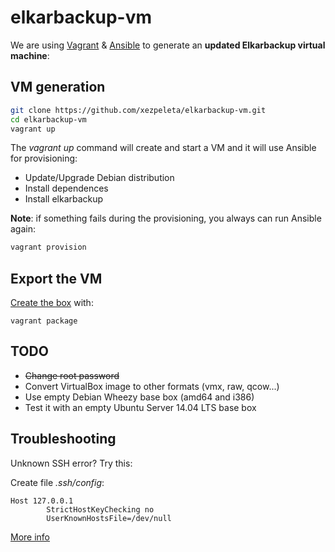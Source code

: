 elkarbackup-vm
==============

We are using [Vagrant](http://www.vagrantup.com/) & [Ansible](http://www.ansible.com/home) to generate an **updated Elkarbackup virtual machine**:

VM generation
---------------

```sh
git clone https://github.com/xezpeleta/elkarbackup-vm.git
cd elkarbackup-vm
vagrant up
```

The _vagrant up_ command will create and start a VM and it will use Ansible for provisioning:
 * Update/Upgrade Debian distribution
 * Install dependences
 * Install elkarbackup


**Note**: if something fails during the provisioning, you always can run Ansible again:

```sh
vagrant provision
```


Export the VM
---------------

[Create the box](https://docs.vagrantup.com/v2/virtualbox/boxes.html) with:
```
vagrant package
```


TODO
------

 * ~~Change root password~~
 * Convert VirtualBox image to other formats (vmx, raw, qcow...)
 * Use empty Debian Wheezy base box (amd64 and i386)
 * Test it with an empty Ubuntu Server 14.04 LTS base box

Troubleshooting
-----------------

Unknown SSH error? Try this:

Create file _.ssh/config_:

```
Host 127.0.0.1
        StrictHostKeyChecking no
        UserKnownHostsFile=/dev/null
```

[More info](http://www.midwesternmac.com/blogs/jeff-geerling/fixing-ssh-unknown-error-when)
